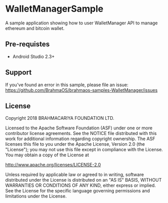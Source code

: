 # WalletManagerSample

A sample application showing how to user WalletManager API to manage ethereum and bitcoin wallet.

## Pre-requistes

- Android Studio 2.3+

## Support

If you've found an error in this sample, please file an issue: https://github.com/BrahmaOS/brahmaos-samples-WalletManager/issues

## License

Copyright 2018 BRAHMACARIYA FOUNDATION LTD.

Licensed to the Apache Software Foundation (ASF) under one or more contributor license agreements. See the NOTICE file distributed with this work for additional information regarding copyright ownership. The ASF licenses this file to you under the Apache License, Version 2.0 (the "License"); you may not use this file except in compliance with the License. You may obtain a copy of the License at

http://www.apache.org/licenses/LICENSE-2.0

Unless required by applicable law or agreed to in writing, software distributed under the License is distributed on an "AS IS" BASIS, WITHOUT WARRANTIES OR CONDITIONS OF ANY KIND, either express or implied. See the License for the specific language governing permissions and limitations under the License.
